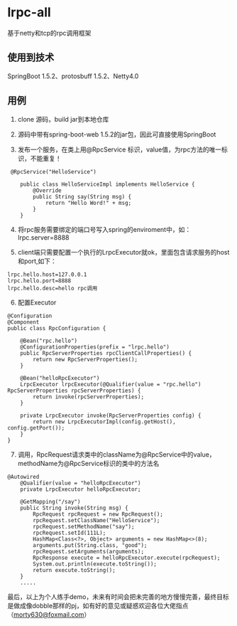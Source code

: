 # lrpc-all #
基于netty和tcp的rpc调用框架

## 使用到技术 ##

SpringBoot 1.5.2、protosbuff 1.5.2、Netty4.0

## 用例 ##
    

1. clone 源码，build jar到本地仓库

2. 源码中带有spring-boot-web 1.5.2的jar包，因此可直接使用SpringBoot

3. 发布一个服务，在类上用@RpcService 标识，value值，为rpc方法的唯一标识，不能重复！

```
 @RpcService("HelloService")

    public class HelloServiceImpl implements HelloService {
        @Override
        public String say(String msg) {
            return "Hello Word!" + msg;
        }
    } 
```
   
4. 将rpc服务需要绑定的端口号写入spring的enviroment中，如：lrpc.server=8888

5. client端只需要配置一个执行的LrpcExecutor就ok，里面包含请求服务的host和port,如下：

```
lrpc.hello.host=127.0.0.1
lrpc.hello.port=8888
lrpc.hello.desc=hello rpc调用
```

6. 配置Executor

```
@Configuration
@Component
public class RpcConfiguration {

    @Bean("rpc.hello")
    @ConfigurationProperties(prefix = "lrpc.hello")
    public RpcServerProperties rpcClientCallProperties() {
        return new RpcServerProperties();
    }

    @Bean("helloRpcExecutor")
    LrpcExecutor lrpcExecutor(@Qualifier(value = "rpc.hello") RpcServerProperties rpcServerProperties) {
        return invoke(rpcServerProperties);
    }

    private LrpcExecutor invoke(RpcServerProperties config) {
        return new LrpcExecutorImpl(config.getHost(), config.getPort());
    }
}

```

7. 调用，RpcRequest请求类中的className为@RpcService中的value，methodName为@RpcService标识的类中的方法名


```
@Autowired
    @Qualifier(value = "helloRpcExecutor")
    private LrpcExecutor helloRpcExecutor;

    @GetMapping("/say")
    public String invoke(String msg) {
        RpcRequest rpcRequest = new RpcRequest();
        rpcRequest.setClassName("HelloService");
        rpcRequest.setMethodName("say");
        rpcRequest.setId(111L);
        HashMap<Class<?>, Object> arguments = new HashMap<>(8);
        arguments.put(String.class, "good");
        rpcRequest.setArguments(arguments);
        RpcResponse execute = helloRpcExecutor.execute(rpcRequest);
        System.out.println(execute.toString());
        return execute.toString();
    }
	.....
```
最后，以上为个人练手demo，未来有时间会把未完善的地方慢慢完善，最终目标是做成像dobble那样的pj，如有好的意见或疑惑欢迎各位大佬指点（morty630@foxmail.com）